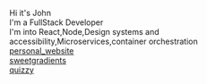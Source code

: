 Hi it's John<br>
I'm a FullStack Developer<br>
I'm into React,Node,Design systems and accessibility,Microservices,container orchestration<br>
[personal_website](https://johnbabu.vercel.app)<br>
[sweetgradients](https://sweetgradients.vercel.app)<br>
[quizzy](https://quizzy-flax.vercel.app)
